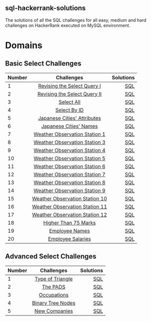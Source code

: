 ## sql-hackerrank-solutions
The solutions of all the SQL challenges for all easy, medium and hard challenges on HackerRank executed on MySQL environment. 

# Domains
## Basic Select Challenges

| Number        | Challenges    | Solutions |
| ------------- |:-------------:| -----:|
| 1    | [Revising the Select Query I](https://www.hackerrank.com/challenges/revising-the-select-query/problem) |[SQL](https://github.com/Mahimajain25/sql-hackerrank-solutions/blob/main/Basic%20Select/Revising%20the%20Select%20Query%20I.sql) |
| 2    | [Revising the Select Query II](https://www.hackerrank.com/challenges/revising-the-select-query-2/problem)     |[SQL](https://github.com/Mahimajain25/sql-hackerrank-solutions/blob/main/Basic%20Select/Revising%20the%20Select%20Query%20II.sql)|
| 3    | [Select All](https://www.hackerrank.com/challenges/select-all-sql/problem?isFullScreen=true) | [SQL](https://github.com/Mahimajain25/sql-hackerrank-solutions/blob/main/Basic%20Select/Select%20All.sql) |
| 4    | [Select By ID](https://www.hackerrank.com/challenges/select-by-id/problem?isFullScreen=true)     | [SQL](https://github.com/Mahimajain25/sql-hackerrank-solutions/blob/main/Basic%20Select/Select%20By%20ID.sql)|
| 5    | [Japanese Cities' Attributes](https://www.hackerrank.com/challenges/japanese-cities-attributes/problem?isFullScreen=true) | [SQL](https://github.com/Mahimajain25/sql-hackerrank-solutions/blob/main/Basic%20Select/Japanese%20Cities'%20Attributes.sql) |
| 6    | [Japanese Cities' Names](https://www.hackerrank.com/challenges/japanese-cities-name/problem?isFullScreen=true)     | [SQL](https://github.com/Mahimajain25/sql-hackerrank-solutions/blob/main/Basic%20Select/Japanese%20Cities'%20Names.sql)|
| 7    | [Weather Observation Station 1](https://www.hackerrank.com/challenges/weather-observation-station-1/problem?isFullScreen=true) | [SQL](https://github.com/Mahimajain25/sql-hackerrank-solutions/blob/main/Basic%20Select/Weather%20Observation%20Station%201.sql) |
| 8    | [Weather Observation Station 3](https://www.hackerrank.com/challenges/weather-observation-station-3/problem?isFullScreen=true)     | [SQL](https://github.com/Mahimajain25/sql-hackerrank-solutions/blob/main/Basic%20Select/Weather%20Observation%20Station%203.sql)|
| 9    | [Weather Observation Station 4](https://www.hackerrank.com/challenges/weather-observation-station-4/problem?isFullScreen=true) | [SQL](https://github.com/Mahimajain25/sql-hackerrank-solutions/blob/main/Basic%20Select/Weather%20Observation%20Station%204.sql) |
| 10    | [Weather Observation Station 5](https://www.hackerrank.com/challenges/weather-observation-station-5/problem?isFullScreen=true)     | [SQL](https://github.com/Mahimajain25/sql-hackerrank-solutions/blob/main/Basic%20Select/Weather%20Observation%20Station%205.sql)|
| 11   | [Weather Observation Station 6](https://www.hackerrank.com/challenges/weather-observation-station-6/problem?isFullScreen=true) |[SQL](https://github.com/Mahimajain25/sql-hackerrank-solutions/blob/main/Basic%20Select/weather%20observation%20station%206.SQL) |
| 12    | [Weather Observation Station 7](https://www.hackerrank.com/challenges/weather-observation-station-7/problem?isFullScreen=true)     |[SQL](https://github.com/Mahimajain25/sql-hackerrank-solutions/blob/main/Basic%20Select/Weather%20Observation%20Station%207.sql)|
| 13    | [Weather Observation Station 8](https://www.hackerrank.com/challenges/weather-observation-station-8/problem?isFullScreen=true) | [SQL](https://github.com/Mahimajain25/sql-hackerrank-solutions/blob/main/Basic%20Select/Weather%20Observation%20Station%208.sql) |
| 14    | [Weather Observation Station 9](https://www.hackerrank.com/challenges/weather-observation-station-9/problem?isFullScreen=true)     | [SQL](https://github.com/Mahimajain25/sql-hackerrank-solutions/blob/main/Basic%20Select/Weather%20Observation%20Station%209.sql)|
| 15    | [Weather Observation Station 10](https://www.hackerrank.com/challenges/weather-observation-station-10/problem?isFullScreen=true) | [SQL](https://github.com/Mahimajain25/sql-hackerrank-solutions/blob/main/Basic%20Select/Weather%20Observation%20Station%2010.sql) |
| 16    | [Weather Observation Station 11](https://www.hackerrank.com/challenges/weather-observation-station-11/problem?isFullScreen=true)     | [SQL](https://github.com/Mahimajain25/sql-hackerrank-solutions/blob/main/Basic%20Select/Weather%20Observation%20Station%2011.sql)|
| 17    | [Weather Observation Station 12](https://www.hackerrank.com/challenges/weather-observation-station-12/problem?isFullScreen=true) | [SQL](https://github.com/Mahimajain25/sql-hackerrank-solutions/blob/main/Basic%20Select/Weather%20Observation%20Station%2012.sql) |
| 18    | [Higher Than 75 Marks](https://www.hackerrank.com/challenges/more-than-75-marks/problem?isFullScreen=true)     | [SQL](https://github.com/Mahimajain25/sql-hackerrank-solutions/blob/main/Basic%20Select/Higher%20Than%2075%20Marks.sql)|
| 19    | [Employee Names](https://www.hackerrank.com/challenges/name-of-employees/problem?isFullScreen=true) | [SQL](https://github.com/Mahimajain25/sql-hackerrank-solutions/blob/main/Basic%20Select/Employee%20Names.sql) |
| 20    | [Employee Salaries](https://www.hackerrank.com/challenges/salary-of-employees/problem?isFullScreen=true)     | [SQL](https://github.com/Mahimajain25/sql-hackerrank-solutions/blob/main/Basic%20Select/Employee%20Salaries.sql)|

## Advanced Select Challenges

| Number        | Challenges    | Solutions |
| ------------- |:-------------:| -----:|
| 1    | [Type of Triangle](https://www.hackerrank.com/challenges/what-type-of-triangle/problem?isFullScreen=true) |[SQL](https://github.com/Mahimajain25/sql-hackerrank-solutions/blob/main/Advanced%20Select/Type%20of%20Triangle.sql) |
| 2    | [The PADS](https://www.hackerrank.com/challenges/the-pads/problem?isFullScreen=true)     |[SQL](https://github.com/Mahimajain25/sql-hackerrank-solutions/blob/main/Advanced%20Select/The%20PADS.sql)|
| 3    | [Occupations](https://www.hackerrank.com/challenges/occupations/problem?isFullScreen=true) | [SQL](https://github.com/Mahimajain25/sql-hackerrank-solutions/blob/main/Advanced%20Select/Occupations.sql) |
| 4    | [Binary Tree Nodes](https://www.hackerrank.com/challenges/binary-search-tree-1/problem?isFullScreen=true)     | [SQL](https://github.com/Mahimajain25/sql-hackerrank-solutions/blob/main/Advanced%20Select/Binary%20Tree%20Nodes.sql)|
| 5    | [New Companies](https://www.hackerrank.com/challenges/the-company/problem?isFullScreen=true) | [SQL](https://github.com/Mahimajain25/sql-hackerrank-solutions/blob/main/Advanced%20Select/New%20Companies.sql) |

